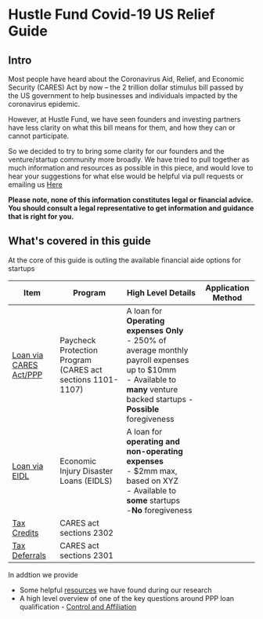 # Hustle Fund Covid-19 US Relief Guide

## Intro
Most people have heard about the  Coronavirus Aid, Relief, and Economic Security (CARES) Act by now – the 2 trillion dollar stimulus bill passed by the US government to help businesses and individuals impacted by the coronavirus epidemic.

However, at Hustle Fund, we have seen founders and investing partners have less clarity on what this bill means for them, and how they can or cannot participate.

So we decided to try to bring some clarity for our founders and the venture/startup community more broadly. We have tried to pull together as much information and resources as possible in this piece, and would love to hear your suggestions for what else would be helpful via pull requests or emailing us [Here](mailto:deals@hustlefund.vc)

__Please note, none of this information constitutes legal or financial advice. You should consult a legal representative to get information and guidance that is right for you.__

## What's covered in this guide

At the core of this guide is outling the available financial aide options for startups

| Item | Program | High Level Details | Application Method |
| --- | --- | --- | --- |
| [Loan via CARES Act/PPP](1-Loan_PPP.md) | Paycheck Protection Program (CARES act sections 1101-1107) | A loan for __Operating expenses Only__ <br/> - 250% of average monthly payroll expenses up to $10mm <br/> - Available to __many__ venture backed startups -__Possible__ foregiveness|   |
| [Loan via EIDL](2-Loan_EIDL.md) | Economic Injury Disaster Loans (EIDLS) | A loan for __operating and non-operating expenses__ <br/> - $2mm max, based on XYZ <br/> - Available to __some__ startups <br/> -__No__ foregiveness |   |
| [Tax Credits](3-Tax_Credit.md) | CARES act sections 2302 |   |   |
| [Tax Deferrals](3-Tax_Defferal.md) | CARES act sections 2301 |   |   |


In addtion we provide
- Some helpful [resources](A1-Resources.md) we have found during our research
- A high level overview of one of the key questions around PPP loan qualification - [Control and Affiliation](A2_Affiliation_Control.md)
